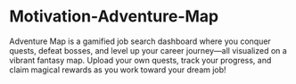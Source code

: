 # Motivation-Adventure-Map
Adventure Map is a gamified job search dashboard where you conquer quests, defeat bosses, and level up your career journey—all visualized on a vibrant fantasy map. Upload your own quests, track your progress, and claim magical rewards as you work toward your dream job!
